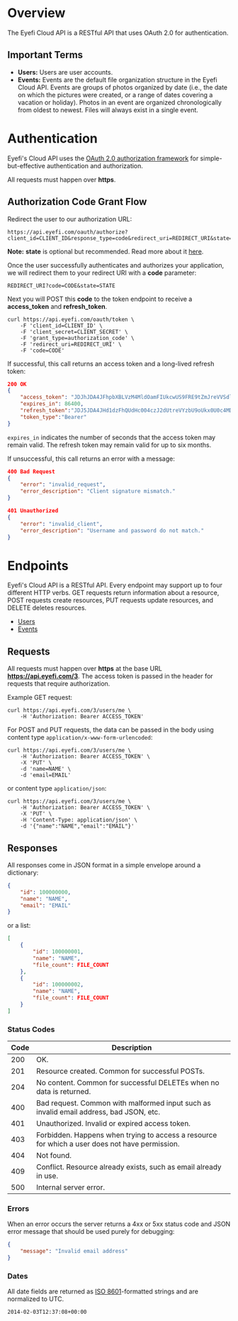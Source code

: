 # Overview

The Eyefi Cloud API is a RESTful API that uses OAuth 2.0 for authentication.

## Important Terms

* **Users:** Users are user accounts.
* **Events:** Events are the default file organization structure in the Eyefi Cloud API. Events are groups of photos organized by date (i.e., the date on which the pictures were created, or a range of dates covering a vacation or holiday). Photos in an event are organized chronologically from oldest to newest. Files will always exist in a single event.

# Authentication

Eyefi's Cloud API uses the [OAuth 2.0 authorization framework](http://tools.ietf.org/html/rfc6749) 
for simple-but-effective authentication and authorization.

All requests must happen over **https**.

## Authorization Code Grant Flow

Redirect the user to our authorization URL:

```
https://api.eyefi.com/oauth/authorize?client_id=CLIENT_ID&response_type=code&redirect_uri=REDIRECT_URI&state=STATE
```

**Note:** **state** is optional but recommended. Read more about it [here](http://tools.ietf.org/html/rfc6749#section-4.1.1).

Once the user successfully authenticates and authorizes your application, we will redirect them to your redirect URI with a **code** parameter:

```
REDIRECT_URI?code=CODE&state=STATE
```

Next you will POST this **code** to the token endpoint to receive a **access_token** and **refresh_token**.

```
curl https://api.eyefi.com/oauth/token \
    -F 'client_id=CLIENT_ID' \
    -F 'client_secret=CLIENT_SECRET' \
    -F 'grant_type=authorization_code' \
    -F 'redirect_uri=REDIRECT_URI' \
    -F 'code=CODE'
```

If successful, this call returns an access token and a long-lived refresh 
token:

```JSON
200 OK
{
    "access_token": "JDJhJDA4JFhpbXBLVzM4MldOamFIUkcwUS9FRE9tZmJreVVSdlROVWdlY0VSbGpOcjlTcGlYRlRkNzZT",
    "expires_in": 86400,
    "refresh_token":"JDJ5JDA4JHd1dzFhQUdHc004czJ2dUtreVYzbU9oUkx0U0c4MDJhTjNnWjZMc1pwYTVuTXBzRUNuYklh",
    "token_type":"Bearer"
}
```

`expires_in` indicates the number of seconds that the access token may remain 
valid. The refresh token may remain valid for up to six months.

If unsuccessful, this call returns an error with a message:

```JSON
400 Bad Request
{
    "error": "invalid_request",
    "error_description": "Client signature mismatch."
}
```

```JSON
401 Unauthorized
{
    "error": "invalid_client",
    "error_description": "Username and password do not match."
}
```

# Endpoints

Eyefi's Cloud API is a RESTful API. Every endpoint may support up to four different 
HTTP verbs. GET requests return information about a resource, POST requests 
create resources, PUT requests update resources, and DELETE deletes resources.

* [Users](endpoints/users.md)
* [Events](endpoints/events.md)

## Requests

All requests must happen over **https** at the base URL 
**https://api.eyefi.com/3**. The access token is passed in the header for 
requests that require authorization.

Example GET request:

```
curl https://api.eyefi.com/3/users/me \
    -H 'Authorization: Bearer ACCESS_TOKEN'
```

For POST and PUT requests, the data can be passed in the body using content 
type `application/x-www-form-urlencoded`:

```
curl https://api.eyefi.com/3/users/me \
    -H 'Authorization: Bearer ACCESS_TOKEN' \
    -X 'PUT' \
    -d 'name=NAME' \
    -d 'email=EMAIL'
```

or content type `application/json`:

```
curl https://api.eyefi.com/3/users/me \
    -H 'Authorization: Bearer ACCESS_TOKEN' \
    -X 'PUT' \
    -H 'Content-Type: application/json' \
    -d '{"name":"NAME","email":"EMAIL"}'
```

## Responses

All responses come in JSON format in a simple envelope around a dictionary:

```JSON
{
    "id": 100000000,
    "name": "NAME",
    "email": "EMAIL"
}
```

or a list:

```JSON
[
    {
        "id": 100000001,
        "name": "NAME",
        "file_count": FILE_COUNT
    },
    {
        "id": 100000002,
        "name": "NAME",
        "file_count": FILE_COUNT
    }
]
```

### Status Codes

| Code | Description |
|--------|-------------|
| 200 | OK. |
| 201 | Resource created. Common for successful POSTs. |
| 204 | No content. Common for successful DELETEs when no data is returned. |
| 400 | Bad request. Common with malformed input such as invalid email address, bad JSON, etc. |
| 401 | Unauthorized. Invalid or expired access token. |
| 403 | Forbidden. Happens when trying to access a resource for which a user does not have permission. |
| 404 | Not found. |
| 409 | Conflict. Resource already exists, such as email already in use. |
| 500 | Internal server error. |

### Errors

When an error occurs the server returns a 4xx or 5xx status code and JSON error message that should be used purely for debugging:

```JSON
{
    "message": "Invalid email address"
}
```

### Dates

All date fields are returned as [ISO 8601](https://www.google.com/search?q=%22ISO+8601%22)-formatted strings and are normalized to UTC.

```
2014-02-03T12:37:08+00:00
```
